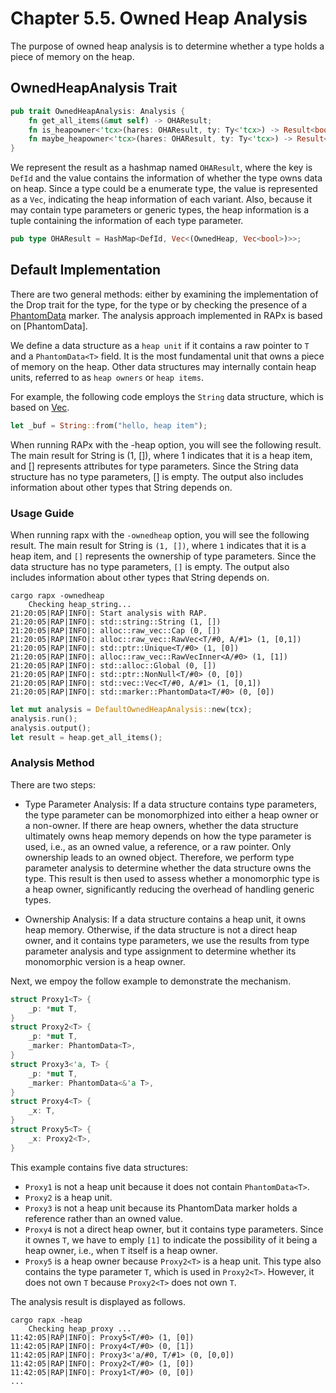 # Chapter 5.5. Owned Heap Analysis

The purpose of owned heap analysis is to determine whether a type holds a piece of memory on the heap. 

## OwnedHeapAnalysis Trait

```rust
pub trait OwnedHeapAnalysis: Analysis {
    fn get_all_items(&mut self) -> OHAResult;
    fn is_heapowner<'tcx>(hares: OHAResult, ty: Ty<'tcx>) -> Result<bool, &'static str>;
    fn maybe_heapowner<'tcx>(hares: OHAResult, ty: Ty<'tcx>) -> Result<bool, &'static str>;
}
```

We represent the result as a hashmap named `OHAResult`, where the key is `DefId` and the value contains the information of whether the type owns data on heap. Since a type could be a enumerate type, the value is represented as a `Vec`, indicating the heap information of each variant. Also, because it may contain type parameters or generic types, the heap information is a tuple containing the information of each type parameter.

```rust
pub type OHAResult = HashMap<DefId, Vec<(OwnedHeap, Vec<bool>)>>;
```

## Default Implementation

There are two general methods: either by examining the implementation of the Drop trait for the type, for the type or by checking the presence of a [PhantomData](https://doc.rust-lang.org/nomicon/phantom-data.html) marker. The analysis approach implemented in RAPx is based on [PhantomData].

We define a data structure as a `heap unit` if it contains a raw pointer to `T` and a `PhantomData<T>` field. It is the most fundamental unit that owns a piece of memory on the heap. Other data structures may internally contain heap units, referred to as `heap owners` or `heap items`.

For example, the following code employs the `String` data structure, which is based on [Vec](https://doc.rust-lang.org/src/alloc/string.rs.html#362).
```rust
let _buf = String::from("hello, heap item");
```

When running RAPx with the -heap option, you will see the following result. The main result for String is (1, []), where 1 indicates that it is a heap item, and [] represents attributes for type parameters. Since the String data structure has no type parameters, [] is empty. The output also includes information about other types that String depends on.

### Usage Guide
When running rapx with the `-ownedheap` option, you will see the following result. The main result for String is `(1, [])`, where `1` indicates that it is a heap item, and `[]` represents the ownership of type parameters. Since the data structure has no type parameters, `[]` is empty. The output also includes information about other types that String depends on.

```shell
cargo rapx -ownedheap
    Checking heap_string...
21:20:05|RAP|INFO|: Start analysis with RAP.
21:20:05|RAP|INFO|: std::string::String (1, [])
21:20:05|RAP|INFO|: alloc::raw_vec::Cap (0, [])
21:20:05|RAP|INFO|: alloc::raw_vec::RawVec<T/#0, A/#1> (1, [0,1])
21:20:05|RAP|INFO|: std::ptr::Unique<T/#0> (1, [0])
21:20:05|RAP|INFO|: alloc::raw_vec::RawVecInner<A/#0> (1, [1])
21:20:05|RAP|INFO|: std::alloc::Global (0, [])
21:20:05|RAP|INFO|: std::ptr::NonNull<T/#0> (0, [0])
21:20:05|RAP|INFO|: std::vec::Vec<T/#0, A/#1> (1, [0,1])
21:20:05|RAP|INFO|: std::marker::PhantomData<T/#0> (0, [0])
```


```rust
let mut analysis = DefaultOwnedHeapAnalysis::new(tcx);
analysis.run();
analysis.output();
let result = heap.get_all_items();
```

### Analysis Method

There are two steps: 

* Type Parameter Analysis: If a data structure contains type parameters, the type parameter can be monomorphized into either a heap owner or a non-owner. If there are heap owners, whether the data structure ultimately owns heap memory depends on how the type parameter is used, i.e., as an owned value, a reference, or a raw pointer. Only ownership leads to an owned object. Therefore, we perform type parameter analysis to determine whether the data structure owns the type. This result is then used to assess whether a monomorphic type is a heap owner, significantly reducing the overhead of handling generic types.

* Ownership Analysis: If a data structure contains a heap unit, it owns heap memory. Otherwise, if the data structure is not a direct heap owner, and it contains type parameters, we use the results from type parameter analysis and type assignment to determine whether its monomorphic version is a heap owner.
   
Next, we empoy the follow example to demonstrate the mechanism.

```rust
struct Proxy1<T> {
    _p: *mut T,
}
struct Proxy2<T> {
    _p: *mut T,
    _marker: PhantomData<T>,
}
struct Proxy3<'a, T> {
    _p: *mut T,
    _marker: PhantomData<&'a T>,
}
struct Proxy4<T> {
    _x: T,
}
struct Proxy5<T> {
    _x: Proxy2<T>,
}
```

This example contains five data structures:
* `Proxy1` is not a heap unit because it does not contain `PhantomData<T>`.
* `Proxy2` is a heap unit.
* `Proxy3` is not a heap unit because its PhantomData marker holds a reference rather than an owned value. 
* `Proxy4` is not a direct heap owner, but it contains type parameters. Since it ownes `T`, we have to emply `[1]` to indicate the possibility of it being a heap owner, i.e., when `T` itself is a heap owner.  
* `Proxy5` is a heap owner because `Proxy2<T>` is a heap unit. This type also contains the type parameter `T`, which is used in `Proxy2<T>`. However, it does not own `T` because `Proxy2<T>` does not own `T`.

The analysis result is displayed as follows.
```shell
cargo rapx -heap
    Checking heap_proxy ...
11:42:05|RAP|INFO|: Proxy5<T/#0> (1, [0])
11:42:05|RAP|INFO|: Proxy4<T/#0> (0, [1])
11:42:05|RAP|INFO|: Proxy3<'a/#0, T/#1> (0, [0,0])
11:42:05|RAP|INFO|: Proxy2<T/#0> (1, [0])
11:42:05|RAP|INFO|: Proxy1<T/#0> (0, [0])
...
```
